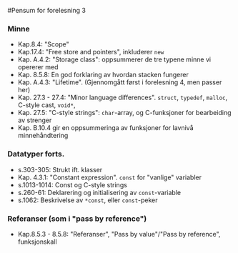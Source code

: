 #Pensum for forelesning 3

### Minne
  * Kap.8.4: "Scope"
  * Kap.17.4: "Free store and pointers", inkluderer `new`
  * Kap. A.4.2: "Storage class": oppsummerer de tre typene minne vi opererer med
  * Kap. 8.5.8: En god forklaring av hvordan stacken fungerer
  * Kap. A.4.3: "Lifetime". (Gjennomgått først i forelesning 4, men passer her)
  * Kap. 27.3 - 27.4: "Minor language differences". `struct`, `typedef`, `malloc`, C-style cast, `void*`, 
  * Kap. 27.5: "C-style strings": `char`-array, og C-funksjoner for bearbeiding av strenger
  * Kap. B.10.4 gir en oppsummeringa av funksjoner for lavnivå minnehåndtering

### Datatyper forts.
  * s.303-305: Strukt ift. klasser
  * Kap. 4.3.1: "Constant expression". `const` for "vanlige" variabler
  * s.1013-1014: Const og C-style strings
  * s.260-61: Deklarering og initialisering av `const`-variable
  * s.1062: Beskrivelse av `*const`, eller `const`-peker

### Referanser (som i "pass by reference")
  * Kap.8.5.3 - 8.5.8: "Referanser", "Pass by value"/"Pass by reference", funksjonskall